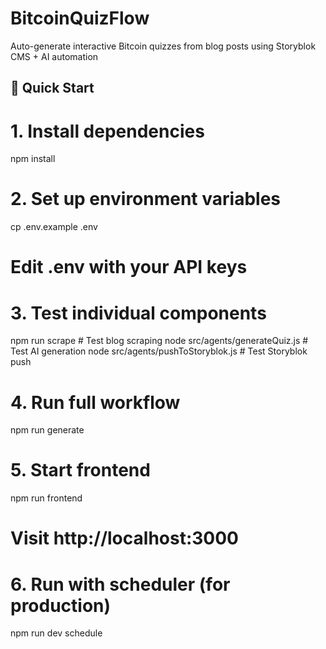 # BitcoinQuizFlow

Auto-generate interactive Bitcoin quizzes from blog posts using Storyblok CMS + AI automation

## 🚀 Quick Start

# 1. Install dependencies
npm install

# 2. Set up environment variables
cp .env.example .env
# Edit .env with your API keys

# 3. Test individual components
npm run scrape  # Test blog scraping
node src/agents/generateQuiz.js  # Test AI generation
node src/agents/pushToStoryblok.js  # Test Storyblok push

# 4. Run full workflow
npm run generate

# 5. Start frontend
npm run frontend
# Visit http://localhost:3000

# 6. Run with scheduler (for production)
npm run dev schedule